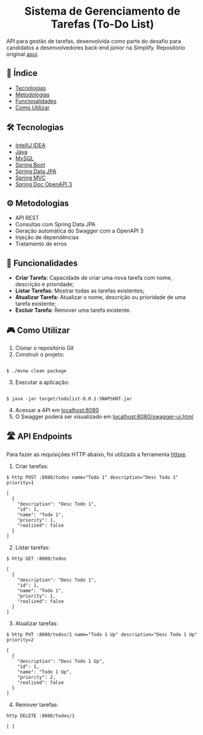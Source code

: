 <h1 align="center">Sistema de Gerenciamento de Tarefas (To-Do List)</h1>

API para gestão de tarefas, desenvolvida como parte do desafio para candidatos a 
desenvolvedores back-end júnior na Simplify.
Repositório original [aqui](https://github.com/simplify-tec/desafio-junior-backend-simplify).


## 📑 Índice
- [Tecnologias](#-tecnologias)
- [Metodologias](#-metodologias)
- [Funcionalidades](#-funcionalidades)
- [Como Utilizar](#-como-utilizar)

## 🛠️ Tecnologias
- [IntelliJ IDEA](https://www.jetbrains.com/products/compare/?product=idea&product=idea-ce)
- [Java](https://www.java.com/pt-BR/download/ie_manual.jsp?locale=pt_BR)
- [MySQL](https://dev.mysql.com/downloads/)
- [Spring Boot](https://spring.io/projects/spring-boot)
- [Spring Data JPA](https://spring.io/projects/spring-data-jpa)
- [Spring MVC](https://docs.spring.io/spring-framework/reference/web/webmvc.html)
- [Spring Doc OpenAPI 3](https://springdoc.org/)

## ⚙️ Metodologias
- API REST
- Consultas com Spring Data JPA
- Geração automática do Swagger com a OpenAPI 3
- Injeção de dependências
- Tratamento de erros

## 🔧 Funcionalidades
- __Criar Tarefa:__ Capacidade de criar uma nova tarefa com nome, descrição e prioridade;
- __Listar Tarefas:__ Mostrar todas as tarefas existentes;
- __Atualizar Tarefa:__ Atualizar o nome, descrição ou prioridade de uma tarefa existente;
- __Excluir Tarefa:__ Remover uma tarefa existente.

## 🎮 Como Utilizar
1. Clonar o repositório Git
2. Construir o projeto:
```

$ ./mvnw clean package

```
3. Executar a aplicação:
```

$ java -jar target/todolist-0.0.1-SNAPSHOT.jar

```
4. Acessar a API em [localhost:8080](http://localhost:8080/)
5. O Swagger poderá ser visualizado em [localhost:8080/swagger-ui.html](http://localhost:8080/swagger-ui/index.html)

## 🛣️ API Endpoints
Para fazer as requisições HTTP abaixo, foi utilizada a ferramenta [httpie](https://httpie.io/).
1. Criar tarefas:
```
$ http POST :8080/todos name="Todo 1" description="Desc Todo 1" priority=1

[
  {
    "description": "Desc Todo 1",
    "id": 1,
    "name": "Todo 1",
    "priority": 1,
    "realized": false
  }
]
```
2. Listar tarefas:
```
$ http GET :8080/todos

[
  {
    "description": "Desc Todo 1",
    "id": 1,
    "name": "Todo 1",
    "priority": 1,
    "realized": false
  }
]
```
3. Atualizar tarefas:
```
$ http PUT :8080/todos/1 name="Todo 1 Up" description="Desc Todo 1 Up" priority=2

[
  {
    "description": "Desc Todo 1 Up",
    "id": 1,
    "name": "Todo 1 Up",
    "priority": 2,
    "realized": false
  }
]
```
4. Remover tarefas:
```
http DELETE :8080/todos/1

[ ]
```
